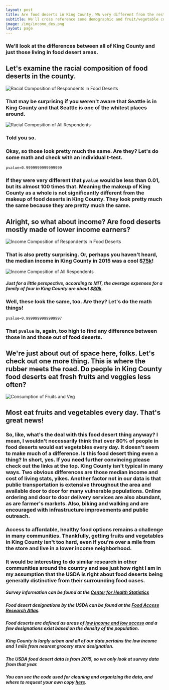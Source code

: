 ```yaml
---
layout: post
title: Are food deserts in King County, WA very different from the rest of King County?
subtitle: We'll cross reference some demographic and fruit/vegetable consumption data from behavioral health surveys conducted by the Center for Health Statistics, a Division of Disease Control and Health Statistics at the Washington State Department of Health, with information on food deserts from the USDA.
image: /img/income_des.png
layout: page
---
```



### We'll look at the differences between all of King County and just those living in food desert areas.

## Let's examine the racial composition of food deserts in the county.

![Racial Composition of Respondents in Food Deserts](/img/race_des.png)

### That may be surprising if you weren't aware that Seattle is in King County and that Seattle is one of the whitest places around.

![Racial Composition of All Respondents](/img/race_total.png)

### Told you so.

### Okay, so those look pretty much the same. Are they? Let's do some math and check with an individual t-test.

`pvalue=0.9999999999999999`

### If they were very different that `pvalue` would be less than 0.01, but its almost 100 times that. Meaning the makeup of King County as a whole is not significantly different from the makeup of food deserts in King County. They look pretty much the same because they are pretty much the same.

## Alright, so what about income? Are food deserts mostly made of lower income earners?

![Income Composition of Respondents in Food Deserts](/img/income_des.png)

### That is also pretty surprising. Or, perhaps you haven't heard, the median income in King County in 2015 was a cool $[75k](https://www.kingcounty.gov/independent/forecasting/King%20County%20Economic%20Indicators/Household%20Income.aspx)!

![Income Composition of All Respondents](/img/income_total.png)

##### Just for a little perspective, according to MIT, the average expenses for a family of four in King County are about $[80k](http://livingwage.mit.edu/counties/53033).

### Well, these look the same, too. Are they? Let's do the math things!

`pvalue=0.9999999999999997`

### That `pvalue` is, again, too high to find any difference between those in and those out of food deserts.

## We're just about out of space here, folks. Let's check out one more thing. This is where the rubber meets the road. Do people in King County food deserts eat fresh fruits and veggies less often?

![Consumption of Fruits and Veg](/img/consumption.png)

## Most eat fruits and vegetables every day. That's great news! 

### So, like, what's the deal with this food desert thing anyway? I mean, I wouldn't necessarily think that over 80% of people in food deserts would eat vegetables every day. It doesn't seem to make much of a difference. Is this food desert thing even a thing? In short, yes. If you need further convincing please check out the links at the top. King County isn't typical in many ways. Two obvious differences are those median income and cost of living stats, yikes. Another factor not in our data is that public transportation is extensive throughout the area and available door to door for many vulnerable populations. Online ordering and door to door delivery services are also abundant, as are farmer's markets. Also, biking and walking and are encouraged with infrastructure improvements and public outreach. 

### Access to affordable, healthy food options remains a challenge in many communities. Thankfully, getting fruits and vegetables in King County isn't too hard, even if you're over a mile from the store and live in a lower income neighborhood. 

### It would be interesting to do similar research in other communities around the country and see just how right I am in my assumption that the USDA is right about food deserts being generally distinctive from their surrounding food oases.
##### Survey information can be found at the [Center for Health Statistics](https://www.doh.wa.gov/DataandStatisticalReports/DataSystems/BehavioralRiskFactorSurveillanceSystemBRFSS)



##### Food desert designations by the USDA can be found at the [Food Access Research Atlas](https://www.ers.usda.gov/data-products/food-access-research-atlas).

##### Food deserts are defined as areas of [low income and low access](https://www.ers.usda.gov/webdocs/publications/93141/eib%20209%20summary.pdf?v=6737.3) and a few designations exist based on the density of the population.

##### King County is largly urban and all of our data pertains the low income and 1 mile from nearest grocery store designation.

##### The USDA food desert data is from 2015, so we only look at survey data from that year.

#####  You can see the code used for cleaning and organizing the data, and where to request your own copy [here](https://github.com/llpk79/Project_Blog_Post/blob/master/main.py).
